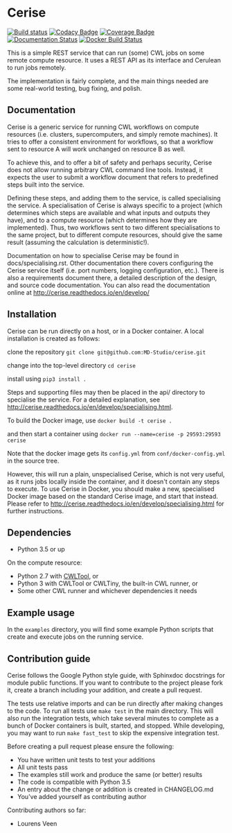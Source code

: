 Cerise
======
[![Build status](https://api.travis-ci.org/MD-Studio/cerise.svg?branch=master)](https://travis-ci.org/MD-Studio/cerise) [![Codacy Badge](https://api.codacy.com/project/badge/Grade/56de5791221a42e5964ba9d3a949c9c4)](https://www.codacy.com/app/LourensVeen/cerise) [![Coverage Badge](https://api.codacy.com/project/badge/Coverage/56de5791221a42e5964ba9d3a949c9c4)](https://www.codacy.com/app/LourensVeen/cerise) [![Documentation Status](https://readthedocs.org/projects/cerise/badge/?version=stable)](http://cerise.readthedocs.io/en/latest/?badge=stable) [![Docker Build Status](https://img.shields.io/docker/build/mdstudio/cerise.svg)](https://hub.docker.com/r/mdstudio/cerise/)

This is a simple REST service that can run (some) CWL jobs on some remote
compute resource. It uses a REST API as its interface and Cerulean
to run jobs remotely.

The implementation is fairly complete, and the main things needed are some
real-world testing, bug fixing, and polish.


Documentation
-------------
Cerise is a generic service for running CWL workflows on compute resources (i.e.
clusters, supercomputers, and simply remote machines). It tries to offer a
consistent environment for workflows, so that a workflow sent to resource A will
work unchanged on resource B as well.

To achieve this, and to offer a bit of safety and perhaps security, Cerise does
not allow running arbitrary CWL command line tools. Instead, it expects the user
to submit a workflow document that refers to predefined steps built into the
service.

Defining these steps, and adding them to the service, is called specialising the
service. A specialisation of Cerise is always specific to a project (which
determines which steps are available and what inputs and outputs they have), and
to a compute resource (which determines how they are implemented). Thus, two
workflows sent to two different specialisations to the same project, but to
different compute resources, should give the same result (assuming the
calculation is deterministic!).

Documentation on how to specialise Cerise may be found in docs/specialising.rst.
Other documentation there covers configuring the Cerise service itself (i.e.
port numbers, logging configuration, etc.). There is also a requirements
document there, a detailed description of the design, and source code
documentation. You can also read the documentation online at
http://cerise.readthedocs.io/en/develop/


Installation
------------
Cerise can be run directly on a host, or in a Docker container. A local
installation is created as follows:

clone the repository
    `git clone git@github.com:MD-Studio/cerise.git`

change into the top-level directory
    `cd cerise`

install using
    `pip3 install .`

Steps and supporting files may then be placed in the api/ directory to
specialise the service. For a detailed explanation, see http://cerise.readthedocs.io/en/develop/specialising.html.

To build the Docker image, use
    `docker build -t cerise .`

and then start a container using
    `docker run --name=cerise -p 29593:29593 cerise`

Note that the docker image gets its `config.yml` from `conf/docker-config.yml` in
the source tree.

However, this will run a plain, unspecialised Cerise, which is not very
useful, as it runs jobs locally inside the container, and it doesn't contain any
steps to execute. To use Cerise in Docker, you should make a new, specialised
Docker image based on the standard Cerise image, and start that instead.
Please refer to http://cerise.readthedocs.io/en/develop/specialising.html for further instructions.


Dependencies
------------
 * Python 3.5 or up

On the compute resource:
 * Python 2.7 with [CWLTool](https://github.com/common-workflow-language/cwltool), or
 * Python 3 with CWLTool or CWLTiny, the built-in CWL runner, or
 * Some other CWL runner and whichever dependencies it needs

Example usage
-------------

In the `examples` directory, you will find some example Python scripts that
create and execute jobs on the running service.

Contribution guide
------------------
Cerise follows the Google Python style guide, with Sphinxdoc docstrings for module public functions. If you want to
contribute to the project please fork it, create a branch including your addition, and create a pull request.

The tests use relative imports and can be run directly after making
changes to the code. To run all tests use `make test` in the main directory.
This will also run the integration tests, which take several minutes to complete
as a bunch of Docker containers is built, started, and stopped.
While developing, you may want to run `make fast_test` to skip the expensive
integration test.

Before creating a pull request please ensure the following:
* You have written unit tests to test your additions
* All unit tests pass
* The examples still work and produce the same (or better) results
* The code is compatible with Python 3.5
* An entry about the change or addition is created in CHANGELOG.md
* You've added yourself as contributing author

Contributing authors so far:
* Lourens Veen
